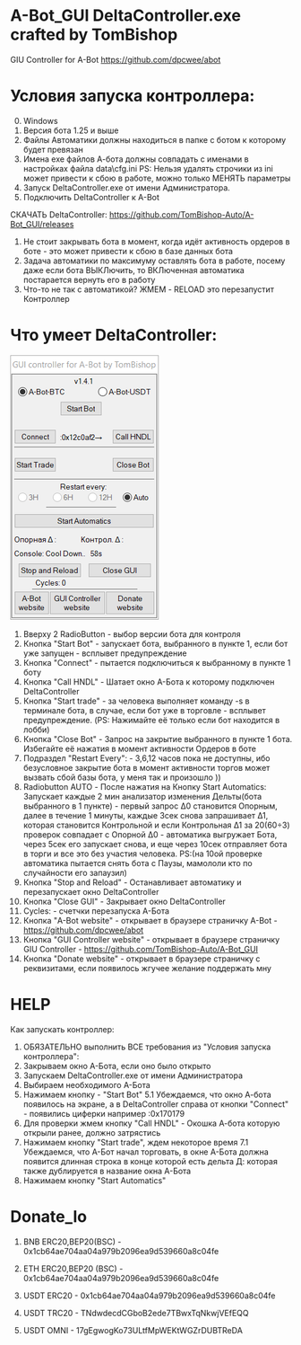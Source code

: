 # A-Bot_GUI DeltaController.exe crafted by TomBishop
GIU Controller for A-Bot https://github.com/dpcwee/abot

# Условия запуска контроллера:
0. Windows
1. Версия бота 1.25 и выше
2. Файлы Автоматики должны находиться в папке с ботом к которому будет превязан
3. Имена exe файлов А-бота должны совпадать с именами в настройках файла data\cfg.ini PS: Нельзя удалять строчики из ini может привести к сбою в работе, можно только МЕНЯТЬ параметры
4. Запуск DeltaController.exe от имени Администратора.
5. Подключить DeltaController к А-Bot

СКАЧАТЬ DeltaController: https://github.com/TomBishop-Auto/A-Bot_GUI/releases

1. Не стоит закрывать бота в момент, когда идёт активность ордеров в боте - это может привести к сбою в базе данных бота
2. Задача автоматики по максимуму оставлять бота в работе, посему даже если бота ВЫКЛючить, то ВКЛюченная автоматика постарается вернуть его в работу
3. Что-то не так с автоматикой? ЖМЕМ - RELOAD это перезапустит Контроллер

# Что умеет DeltaController:
![](./pic/Main141.png)
1. Вверху 2 RadioButton - выбор версии бота для контроля
2. Кнопка "Start Bot" - запускает бота, выбранного в пункте 1, если бот уже запущен - всплывет предупреждение
3. Кнопка "Connect" - пытается подключиться к выбранному в пункте 1 боту
4. Кнопка "Call HNDL" - Шатает окно А-Бота к которому подключен DeltaController
5. Кнопка "Start trade" - за человека выполняет команду -s в терминале бота, в случае, если бот уже в торговле - всплывет предупреждение. (PS: Нажимайте её только если бот находится в лобби)
6. Кнопка "Close Bot" - Запрос на закрытие выбранного в пункте 1 бота. Избегайте её нажатия в момент активности Ордеров в боте
7. Подраздел "Restart Every": - 3,6,12 часов пока не доступны, ибо безусловное закрытие бота в момент активности торгов может вызвать сбой базы бота, у меня так и произошло ))
8. Radiobutton AUTO - После нажатия на Кнопку Start Automatics: Запускает каждые 2 мин анализатор изменения Дельты(бота выбранного в 1 пункте) - первый запрос Δ0 становится Опорным, далее в течение 1 минуты, каждые 3сек снова запрашивает Δ1, которая становится Контрольной и если Контрольная Δ1 за 20(60÷3) проверок совпадает с Опорной Δ0 - автоматика выгружает Бота, через 5сек его запускает снова, и еще через 10сек отправляет бота в торги и все это без участия человека. PS:(на 10ой проверке автоматика пытается снять бота с Паузы, мамололи кто по случайности его запаузил)
9. Кнопка "Stop and Reload" - Останавливает автоматику и перезапускает окно DeltaController
10. Кнопка "Close GUI" - Закрывает окно DeltaController
11. Cycles: - счетчки перезапуска А-Бота
12. Кнопка "A-Bot website" - открывает в браузере страничку A-Bot - https://github.com/dpcwee/abot
13. Кнопка "GUI Controller website" - открывает в браузере страничку GIU Controller - https://github.com/TomBishop-Auto/A-Bot_GUI
14. Кнопка "Donate website" - открывает в браузере страничку с реквизитами, если появилось жгучее желание поддержать мну

# HELP
Как запускать контроллер:

1. ОБЯЗАТЕЛЬНО выполнить ВСЕ требования из "Условия запуска контроллера":
2. Закрываем окно А-Бота, если оно было открыто
3. Запускаем DeltaController.exe от имени Администратора
4. Выбираем необходимого А-Бота
5. Нажимаем кнопку - "Start Bot"
5.1 Убеждаемся, что окно А-бота появилось на экране, а в DeltaController справа от кнопки "Connect" - появились циферки например :0x170179
6. Для проверки жмем кнопку "Call HNDL" - Окошка А-бота которую открыли ранее, должно затрястись
7. Нажимаем кнопку "Start trade", ждем некоторое время
7.1 Убеждаемся, что А-Бот начал торговать, в окне А-Бота должна появится длинная строка в конце которой есть дельта Д: которая также дублируется в название окна А-Бота
8. Нажимаем кнопку "Start Automatics"


# Donate_lo

1. BNB ERC20,BEP20(BSC)        - 0x1cb64ae704aa04a979b2096ea9d539660a8c04fe
2. ETH ERC20,BEP20 (BSC)       - 0x1cb64ae704aa04a979b2096ea9d539660a8c04fe

3. USDT ERC20                  - 0x1cb64ae704aa04a979b2096ea9d539660a8c04fe
4. USDT TRC20                  - TNdwdecdCGboB2ede7TBwxTqNkwjVEfEQQ
5. USDT OMNI                   - 17gEgwogKo73ULtfMpWEKtWGZrDUBTReDA
